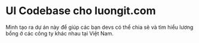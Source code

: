 # UI Codebase cho luongit.com
Mình tạo ra dự án này để giúp các bạn devs có thể chia sẽ và tìm hiểu lương bổng ở các công ty khác nhau tại Việt Nam.
